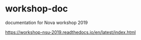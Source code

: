 # workshop-doc
documentation for Nova workshop 2019

https://workshop-nsu-2019.readthedocs.io/en/latest/index.html
